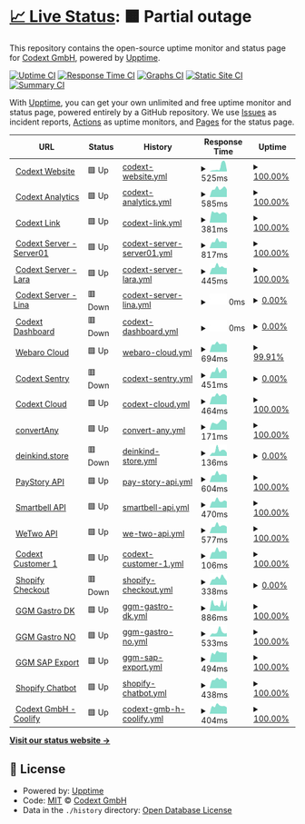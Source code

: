 # [📈 Live Status](https://codextde.github.io/uptime): <!--live status--> **🟧 Partial outage**

This repository contains the open-source uptime monitor and status page for [Codext GmbH](https://codext.de/), powered by [Upptime](https://github.com/upptime/upptime).

[![Uptime CI](https://github.com/codextde/uptime/workflows/Uptime%20CI/badge.svg)](https://github.com/codextde/uptime/actions?query=workflow%3A%22Uptime+CI%22)
[![Response Time CI](https://github.com/codextde/uptime/workflows/Response%20Time%20CI/badge.svg)](https://github.com/codextde/uptime/actions?query=workflow%3A%22Response+Time+CI%22)
[![Graphs CI](https://github.com/codextde/uptime/workflows/Graphs%20CI/badge.svg)](https://github.com/codextde/uptime/actions?query=workflow%3A%22Graphs+CI%22)
[![Static Site CI](https://github.com/codextde/uptime/workflows/Static%20Site%20CI/badge.svg)](https://github.com/codextde/uptime/actions?query=workflow%3A%22Static+Site+CI%22)
[![Summary CI](https://github.com/codextde/uptime/workflows/Summary%20CI/badge.svg)](https://github.com/codextde/uptime/actions?query=workflow%3A%22Summary+CI%22)

With [Upptime](https://upptime.js.org), you can get your own unlimited and free uptime monitor and status page, powered entirely by a GitHub repository. We use [Issues](https://github.com/codextde/uptime/issues) as incident reports, [Actions](https://github.com/codextde/uptime/actions) as uptime monitors, and [Pages](https://codextde.github.io/uptime) for the status page.

<!--start: status pages-->
<!-- This summary is generated by Upptime (https://github.com/upptime/upptime) -->
<!-- Do not edit this manually, your changes will be overwritten -->
<!-- prettier-ignore -->
| URL | Status | History | Response Time | Uptime |
| --- | ------ | ------- | ------------- | ------ |
| <img alt="" src="https://icons.duckduckgo.com/ip3/codext.de.ico" height="13"> [Codext Website](https://codext.de/) | 🟩 Up | [codext-website.yml](https://github.com/codextde/uptime/commits/HEAD/history/codext-website.yml) | <details><summary><img alt="Response time graph" src="./graphs/codext-website/response-time-week.png" height="20"> 525ms</summary><br><a href="https://codextde.github.io/uptime/history/codext-website"><img alt="Response time 798" src="https://img.shields.io/endpoint?url=https%3A%2F%2Fraw.githubusercontent.com%2Fcodextde%2Fuptime%2FHEAD%2Fapi%2Fcodext-website%2Fresponse-time.json"></a><br><a href="https://codextde.github.io/uptime/history/codext-website"><img alt="24-hour response time 153" src="https://img.shields.io/endpoint?url=https%3A%2F%2Fraw.githubusercontent.com%2Fcodextde%2Fuptime%2FHEAD%2Fapi%2Fcodext-website%2Fresponse-time-day.json"></a><br><a href="https://codextde.github.io/uptime/history/codext-website"><img alt="7-day response time 525" src="https://img.shields.io/endpoint?url=https%3A%2F%2Fraw.githubusercontent.com%2Fcodextde%2Fuptime%2FHEAD%2Fapi%2Fcodext-website%2Fresponse-time-week.json"></a><br><a href="https://codextde.github.io/uptime/history/codext-website"><img alt="30-day response time 431" src="https://img.shields.io/endpoint?url=https%3A%2F%2Fraw.githubusercontent.com%2Fcodextde%2Fuptime%2FHEAD%2Fapi%2Fcodext-website%2Fresponse-time-month.json"></a><br><a href="https://codextde.github.io/uptime/history/codext-website"><img alt="1-year response time 698" src="https://img.shields.io/endpoint?url=https%3A%2F%2Fraw.githubusercontent.com%2Fcodextde%2Fuptime%2FHEAD%2Fapi%2Fcodext-website%2Fresponse-time-year.json"></a></details> | <details><summary><a href="https://codextde.github.io/uptime/history/codext-website">100.00%</a></summary><a href="https://codextde.github.io/uptime/history/codext-website"><img alt="All-time uptime 99.93%" src="https://img.shields.io/endpoint?url=https%3A%2F%2Fraw.githubusercontent.com%2Fcodextde%2Fuptime%2FHEAD%2Fapi%2Fcodext-website%2Fuptime.json"></a><br><a href="https://codextde.github.io/uptime/history/codext-website"><img alt="24-hour uptime 100.00%" src="https://img.shields.io/endpoint?url=https%3A%2F%2Fraw.githubusercontent.com%2Fcodextde%2Fuptime%2FHEAD%2Fapi%2Fcodext-website%2Fuptime-day.json"></a><br><a href="https://codextde.github.io/uptime/history/codext-website"><img alt="7-day uptime 100.00%" src="https://img.shields.io/endpoint?url=https%3A%2F%2Fraw.githubusercontent.com%2Fcodextde%2Fuptime%2FHEAD%2Fapi%2Fcodext-website%2Fuptime-week.json"></a><br><a href="https://codextde.github.io/uptime/history/codext-website"><img alt="30-day uptime 100.00%" src="https://img.shields.io/endpoint?url=https%3A%2F%2Fraw.githubusercontent.com%2Fcodextde%2Fuptime%2FHEAD%2Fapi%2Fcodext-website%2Fuptime-month.json"></a><br><a href="https://codextde.github.io/uptime/history/codext-website"><img alt="1-year uptime 99.89%" src="https://img.shields.io/endpoint?url=https%3A%2F%2Fraw.githubusercontent.com%2Fcodextde%2Fuptime%2FHEAD%2Fapi%2Fcodext-website%2Fuptime-year.json"></a></details>
| <img alt="" src="https://icons.duckduckgo.com/ip3/analytics.codext.de.ico" height="13"> [Codext Analytics](https://analytics.codext.de/) | 🟩 Up | [codext-analytics.yml](https://github.com/codextde/uptime/commits/HEAD/history/codext-analytics.yml) | <details><summary><img alt="Response time graph" src="./graphs/codext-analytics/response-time-week.png" height="20"> 585ms</summary><br><a href="https://codextde.github.io/uptime/history/codext-analytics"><img alt="Response time 619" src="https://img.shields.io/endpoint?url=https%3A%2F%2Fraw.githubusercontent.com%2Fcodextde%2Fuptime%2FHEAD%2Fapi%2Fcodext-analytics%2Fresponse-time.json"></a><br><a href="https://codextde.github.io/uptime/history/codext-analytics"><img alt="24-hour response time 529" src="https://img.shields.io/endpoint?url=https%3A%2F%2Fraw.githubusercontent.com%2Fcodextde%2Fuptime%2FHEAD%2Fapi%2Fcodext-analytics%2Fresponse-time-day.json"></a><br><a href="https://codextde.github.io/uptime/history/codext-analytics"><img alt="7-day response time 585" src="https://img.shields.io/endpoint?url=https%3A%2F%2Fraw.githubusercontent.com%2Fcodextde%2Fuptime%2FHEAD%2Fapi%2Fcodext-analytics%2Fresponse-time-week.json"></a><br><a href="https://codextde.github.io/uptime/history/codext-analytics"><img alt="30-day response time 574" src="https://img.shields.io/endpoint?url=https%3A%2F%2Fraw.githubusercontent.com%2Fcodextde%2Fuptime%2FHEAD%2Fapi%2Fcodext-analytics%2Fresponse-time-month.json"></a><br><a href="https://codextde.github.io/uptime/history/codext-analytics"><img alt="1-year response time 612" src="https://img.shields.io/endpoint?url=https%3A%2F%2Fraw.githubusercontent.com%2Fcodextde%2Fuptime%2FHEAD%2Fapi%2Fcodext-analytics%2Fresponse-time-year.json"></a></details> | <details><summary><a href="https://codextde.github.io/uptime/history/codext-analytics">100.00%</a></summary><a href="https://codextde.github.io/uptime/history/codext-analytics"><img alt="All-time uptime 99.19%" src="https://img.shields.io/endpoint?url=https%3A%2F%2Fraw.githubusercontent.com%2Fcodextde%2Fuptime%2FHEAD%2Fapi%2Fcodext-analytics%2Fuptime.json"></a><br><a href="https://codextde.github.io/uptime/history/codext-analytics"><img alt="24-hour uptime 100.00%" src="https://img.shields.io/endpoint?url=https%3A%2F%2Fraw.githubusercontent.com%2Fcodextde%2Fuptime%2FHEAD%2Fapi%2Fcodext-analytics%2Fuptime-day.json"></a><br><a href="https://codextde.github.io/uptime/history/codext-analytics"><img alt="7-day uptime 100.00%" src="https://img.shields.io/endpoint?url=https%3A%2F%2Fraw.githubusercontent.com%2Fcodextde%2Fuptime%2FHEAD%2Fapi%2Fcodext-analytics%2Fuptime-week.json"></a><br><a href="https://codextde.github.io/uptime/history/codext-analytics"><img alt="30-day uptime 100.00%" src="https://img.shields.io/endpoint?url=https%3A%2F%2Fraw.githubusercontent.com%2Fcodextde%2Fuptime%2FHEAD%2Fapi%2Fcodext-analytics%2Fuptime-month.json"></a><br><a href="https://codextde.github.io/uptime/history/codext-analytics"><img alt="1-year uptime 99.13%" src="https://img.shields.io/endpoint?url=https%3A%2F%2Fraw.githubusercontent.com%2Fcodextde%2Fuptime%2FHEAD%2Fapi%2Fcodext-analytics%2Fuptime-year.json"></a></details>
| <img alt="" src="https://icons.duckduckgo.com/ip3/codext.link.ico" height="13"> [Codext Link](https://codext.link/) | 🟩 Up | [codext-link.yml](https://github.com/codextde/uptime/commits/HEAD/history/codext-link.yml) | <details><summary><img alt="Response time graph" src="./graphs/codext-link/response-time-week.png" height="20"> 381ms</summary><br><a href="https://codextde.github.io/uptime/history/codext-link"><img alt="Response time 443" src="https://img.shields.io/endpoint?url=https%3A%2F%2Fraw.githubusercontent.com%2Fcodextde%2Fuptime%2FHEAD%2Fapi%2Fcodext-link%2Fresponse-time.json"></a><br><a href="https://codextde.github.io/uptime/history/codext-link"><img alt="24-hour response time 311" src="https://img.shields.io/endpoint?url=https%3A%2F%2Fraw.githubusercontent.com%2Fcodextde%2Fuptime%2FHEAD%2Fapi%2Fcodext-link%2Fresponse-time-day.json"></a><br><a href="https://codextde.github.io/uptime/history/codext-link"><img alt="7-day response time 381" src="https://img.shields.io/endpoint?url=https%3A%2F%2Fraw.githubusercontent.com%2Fcodextde%2Fuptime%2FHEAD%2Fapi%2Fcodext-link%2Fresponse-time-week.json"></a><br><a href="https://codextde.github.io/uptime/history/codext-link"><img alt="30-day response time 387" src="https://img.shields.io/endpoint?url=https%3A%2F%2Fraw.githubusercontent.com%2Fcodextde%2Fuptime%2FHEAD%2Fapi%2Fcodext-link%2Fresponse-time-month.json"></a><br><a href="https://codextde.github.io/uptime/history/codext-link"><img alt="1-year response time 437" src="https://img.shields.io/endpoint?url=https%3A%2F%2Fraw.githubusercontent.com%2Fcodextde%2Fuptime%2FHEAD%2Fapi%2Fcodext-link%2Fresponse-time-year.json"></a></details> | <details><summary><a href="https://codextde.github.io/uptime/history/codext-link">100.00%</a></summary><a href="https://codextde.github.io/uptime/history/codext-link"><img alt="All-time uptime 99.94%" src="https://img.shields.io/endpoint?url=https%3A%2F%2Fraw.githubusercontent.com%2Fcodextde%2Fuptime%2FHEAD%2Fapi%2Fcodext-link%2Fuptime.json"></a><br><a href="https://codextde.github.io/uptime/history/codext-link"><img alt="24-hour uptime 100.00%" src="https://img.shields.io/endpoint?url=https%3A%2F%2Fraw.githubusercontent.com%2Fcodextde%2Fuptime%2FHEAD%2Fapi%2Fcodext-link%2Fuptime-day.json"></a><br><a href="https://codextde.github.io/uptime/history/codext-link"><img alt="7-day uptime 100.00%" src="https://img.shields.io/endpoint?url=https%3A%2F%2Fraw.githubusercontent.com%2Fcodextde%2Fuptime%2FHEAD%2Fapi%2Fcodext-link%2Fuptime-week.json"></a><br><a href="https://codextde.github.io/uptime/history/codext-link"><img alt="30-day uptime 100.00%" src="https://img.shields.io/endpoint?url=https%3A%2F%2Fraw.githubusercontent.com%2Fcodextde%2Fuptime%2FHEAD%2Fapi%2Fcodext-link%2Fuptime-month.json"></a><br><a href="https://codextde.github.io/uptime/history/codext-link"><img alt="1-year uptime 99.94%" src="https://img.shields.io/endpoint?url=https%3A%2F%2Fraw.githubusercontent.com%2Fcodextde%2Fuptime%2FHEAD%2Fapi%2Fcodext-link%2Fuptime-year.json"></a></details>
| <img alt="" src="https://icons.duckduckgo.com/ip3/server01.codext.de.ico" height="13"> [Codext Server - Server01](https://server01.codext.de:8443/) | 🟩 Up | [codext-server-server01.yml](https://github.com/codextde/uptime/commits/HEAD/history/codext-server-server01.yml) | <details><summary><img alt="Response time graph" src="./graphs/codext-server-server01/response-time-week.png" height="20"> 817ms</summary><br><a href="https://codextde.github.io/uptime/history/codext-server-server01"><img alt="Response time 892" src="https://img.shields.io/endpoint?url=https%3A%2F%2Fraw.githubusercontent.com%2Fcodextde%2Fuptime%2FHEAD%2Fapi%2Fcodext-server-server01%2Fresponse-time.json"></a><br><a href="https://codextde.github.io/uptime/history/codext-server-server01"><img alt="24-hour response time 701" src="https://img.shields.io/endpoint?url=https%3A%2F%2Fraw.githubusercontent.com%2Fcodextde%2Fuptime%2FHEAD%2Fapi%2Fcodext-server-server01%2Fresponse-time-day.json"></a><br><a href="https://codextde.github.io/uptime/history/codext-server-server01"><img alt="7-day response time 817" src="https://img.shields.io/endpoint?url=https%3A%2F%2Fraw.githubusercontent.com%2Fcodextde%2Fuptime%2FHEAD%2Fapi%2Fcodext-server-server01%2Fresponse-time-week.json"></a><br><a href="https://codextde.github.io/uptime/history/codext-server-server01"><img alt="30-day response time 825" src="https://img.shields.io/endpoint?url=https%3A%2F%2Fraw.githubusercontent.com%2Fcodextde%2Fuptime%2FHEAD%2Fapi%2Fcodext-server-server01%2Fresponse-time-month.json"></a><br><a href="https://codextde.github.io/uptime/history/codext-server-server01"><img alt="1-year response time 892" src="https://img.shields.io/endpoint?url=https%3A%2F%2Fraw.githubusercontent.com%2Fcodextde%2Fuptime%2FHEAD%2Fapi%2Fcodext-server-server01%2Fresponse-time-year.json"></a></details> | <details><summary><a href="https://codextde.github.io/uptime/history/codext-server-server01">100.00%</a></summary><a href="https://codextde.github.io/uptime/history/codext-server-server01"><img alt="All-time uptime 99.96%" src="https://img.shields.io/endpoint?url=https%3A%2F%2Fraw.githubusercontent.com%2Fcodextde%2Fuptime%2FHEAD%2Fapi%2Fcodext-server-server01%2Fuptime.json"></a><br><a href="https://codextde.github.io/uptime/history/codext-server-server01"><img alt="24-hour uptime 100.00%" src="https://img.shields.io/endpoint?url=https%3A%2F%2Fraw.githubusercontent.com%2Fcodextde%2Fuptime%2FHEAD%2Fapi%2Fcodext-server-server01%2Fuptime-day.json"></a><br><a href="https://codextde.github.io/uptime/history/codext-server-server01"><img alt="7-day uptime 100.00%" src="https://img.shields.io/endpoint?url=https%3A%2F%2Fraw.githubusercontent.com%2Fcodextde%2Fuptime%2FHEAD%2Fapi%2Fcodext-server-server01%2Fuptime-week.json"></a><br><a href="https://codextde.github.io/uptime/history/codext-server-server01"><img alt="30-day uptime 100.00%" src="https://img.shields.io/endpoint?url=https%3A%2F%2Fraw.githubusercontent.com%2Fcodextde%2Fuptime%2FHEAD%2Fapi%2Fcodext-server-server01%2Fuptime-month.json"></a><br><a href="https://codextde.github.io/uptime/history/codext-server-server01"><img alt="1-year uptime 99.94%" src="https://img.shields.io/endpoint?url=https%3A%2F%2Fraw.githubusercontent.com%2Fcodextde%2Fuptime%2FHEAD%2Fapi%2Fcodext-server-server01%2Fuptime-year.json"></a></details>
| <img alt="" src="https://icons.duckduckgo.com/ip3/lara.codext.de.ico" height="13"> [Codext Server - Lara](https://lara.codext.de:8006/) | 🟩 Up | [codext-server-lara.yml](https://github.com/codextde/uptime/commits/HEAD/history/codext-server-lara.yml) | <details><summary><img alt="Response time graph" src="./graphs/codext-server-lara/response-time-week.png" height="20"> 445ms</summary><br><a href="https://codextde.github.io/uptime/history/codext-server-lara"><img alt="Response time 459" src="https://img.shields.io/endpoint?url=https%3A%2F%2Fraw.githubusercontent.com%2Fcodextde%2Fuptime%2FHEAD%2Fapi%2Fcodext-server-lara%2Fresponse-time.json"></a><br><a href="https://codextde.github.io/uptime/history/codext-server-lara"><img alt="24-hour response time 376" src="https://img.shields.io/endpoint?url=https%3A%2F%2Fraw.githubusercontent.com%2Fcodextde%2Fuptime%2FHEAD%2Fapi%2Fcodext-server-lara%2Fresponse-time-day.json"></a><br><a href="https://codextde.github.io/uptime/history/codext-server-lara"><img alt="7-day response time 445" src="https://img.shields.io/endpoint?url=https%3A%2F%2Fraw.githubusercontent.com%2Fcodextde%2Fuptime%2FHEAD%2Fapi%2Fcodext-server-lara%2Fresponse-time-week.json"></a><br><a href="https://codextde.github.io/uptime/history/codext-server-lara"><img alt="30-day response time 422" src="https://img.shields.io/endpoint?url=https%3A%2F%2Fraw.githubusercontent.com%2Fcodextde%2Fuptime%2FHEAD%2Fapi%2Fcodext-server-lara%2Fresponse-time-month.json"></a><br><a href="https://codextde.github.io/uptime/history/codext-server-lara"><img alt="1-year response time 451" src="https://img.shields.io/endpoint?url=https%3A%2F%2Fraw.githubusercontent.com%2Fcodextde%2Fuptime%2FHEAD%2Fapi%2Fcodext-server-lara%2Fresponse-time-year.json"></a></details> | <details><summary><a href="https://codextde.github.io/uptime/history/codext-server-lara">100.00%</a></summary><a href="https://codextde.github.io/uptime/history/codext-server-lara"><img alt="All-time uptime 99.96%" src="https://img.shields.io/endpoint?url=https%3A%2F%2Fraw.githubusercontent.com%2Fcodextde%2Fuptime%2FHEAD%2Fapi%2Fcodext-server-lara%2Fuptime.json"></a><br><a href="https://codextde.github.io/uptime/history/codext-server-lara"><img alt="24-hour uptime 100.00%" src="https://img.shields.io/endpoint?url=https%3A%2F%2Fraw.githubusercontent.com%2Fcodextde%2Fuptime%2FHEAD%2Fapi%2Fcodext-server-lara%2Fuptime-day.json"></a><br><a href="https://codextde.github.io/uptime/history/codext-server-lara"><img alt="7-day uptime 100.00%" src="https://img.shields.io/endpoint?url=https%3A%2F%2Fraw.githubusercontent.com%2Fcodextde%2Fuptime%2FHEAD%2Fapi%2Fcodext-server-lara%2Fuptime-week.json"></a><br><a href="https://codextde.github.io/uptime/history/codext-server-lara"><img alt="30-day uptime 100.00%" src="https://img.shields.io/endpoint?url=https%3A%2F%2Fraw.githubusercontent.com%2Fcodextde%2Fuptime%2FHEAD%2Fapi%2Fcodext-server-lara%2Fuptime-month.json"></a><br><a href="https://codextde.github.io/uptime/history/codext-server-lara"><img alt="1-year uptime 99.94%" src="https://img.shields.io/endpoint?url=https%3A%2F%2Fraw.githubusercontent.com%2Fcodextde%2Fuptime%2FHEAD%2Fapi%2Fcodext-server-lara%2Fuptime-year.json"></a></details>
| <img alt="" src="https://icons.duckduckgo.com/ip3/lina.codext.de.ico" height="13"> [Codext Server - Lina](https://lina.codext.de:8006/) | 🟥 Down | [codext-server-lina.yml](https://github.com/codextde/uptime/commits/HEAD/history/codext-server-lina.yml) | <details><summary><img alt="Response time graph" src="./graphs/codext-server-lina/response-time-week.png" height="20"> 0ms</summary><br><a href="https://codextde.github.io/uptime/history/codext-server-lina"><img alt="Response time 451" src="https://img.shields.io/endpoint?url=https%3A%2F%2Fraw.githubusercontent.com%2Fcodextde%2Fuptime%2FHEAD%2Fapi%2Fcodext-server-lina%2Fresponse-time.json"></a><br><a href="https://codextde.github.io/uptime/history/codext-server-lina"><img alt="24-hour response time 0" src="https://img.shields.io/endpoint?url=https%3A%2F%2Fraw.githubusercontent.com%2Fcodextde%2Fuptime%2FHEAD%2Fapi%2Fcodext-server-lina%2Fresponse-time-day.json"></a><br><a href="https://codextde.github.io/uptime/history/codext-server-lina"><img alt="7-day response time 0" src="https://img.shields.io/endpoint?url=https%3A%2F%2Fraw.githubusercontent.com%2Fcodextde%2Fuptime%2FHEAD%2Fapi%2Fcodext-server-lina%2Fresponse-time-week.json"></a><br><a href="https://codextde.github.io/uptime/history/codext-server-lina"><img alt="30-day response time 0" src="https://img.shields.io/endpoint?url=https%3A%2F%2Fraw.githubusercontent.com%2Fcodextde%2Fuptime%2FHEAD%2Fapi%2Fcodext-server-lina%2Fresponse-time-month.json"></a><br><a href="https://codextde.github.io/uptime/history/codext-server-lina"><img alt="1-year response time 442" src="https://img.shields.io/endpoint?url=https%3A%2F%2Fraw.githubusercontent.com%2Fcodextde%2Fuptime%2FHEAD%2Fapi%2Fcodext-server-lina%2Fresponse-time-year.json"></a></details> | <details><summary><a href="https://codextde.github.io/uptime/history/codext-server-lina">0.00%</a></summary><a href="https://codextde.github.io/uptime/history/codext-server-lina"><img alt="All-time uptime 77.15%" src="https://img.shields.io/endpoint?url=https%3A%2F%2Fraw.githubusercontent.com%2Fcodextde%2Fuptime%2FHEAD%2Fapi%2Fcodext-server-lina%2Fuptime.json"></a><br><a href="https://codextde.github.io/uptime/history/codext-server-lina"><img alt="24-hour uptime 0.00%" src="https://img.shields.io/endpoint?url=https%3A%2F%2Fraw.githubusercontent.com%2Fcodextde%2Fuptime%2FHEAD%2Fapi%2Fcodext-server-lina%2Fuptime-day.json"></a><br><a href="https://codextde.github.io/uptime/history/codext-server-lina"><img alt="7-day uptime 0.00%" src="https://img.shields.io/endpoint?url=https%3A%2F%2Fraw.githubusercontent.com%2Fcodextde%2Fuptime%2FHEAD%2Fapi%2Fcodext-server-lina%2Fuptime-week.json"></a><br><a href="https://codextde.github.io/uptime/history/codext-server-lina"><img alt="30-day uptime 1.38%" src="https://img.shields.io/endpoint?url=https%3A%2F%2Fraw.githubusercontent.com%2Fcodextde%2Fuptime%2FHEAD%2Fapi%2Fcodext-server-lina%2Fuptime-month.json"></a><br><a href="https://codextde.github.io/uptime/history/codext-server-lina"><img alt="1-year uptime 62.02%" src="https://img.shields.io/endpoint?url=https%3A%2F%2Fraw.githubusercontent.com%2Fcodextde%2Fuptime%2FHEAD%2Fapi%2Fcodext-server-lina%2Fuptime-year.json"></a></details>
| <img alt="" src="https://icons.duckduckgo.com/ip3/dashboard.codext.de.ico" height="13"> [Codext Dashboard](https://dashboard.codext.de/) | 🟥 Down | [codext-dashboard.yml](https://github.com/codextde/uptime/commits/HEAD/history/codext-dashboard.yml) | <details><summary><img alt="Response time graph" src="./graphs/codext-dashboard/response-time-week.png" height="20"> 0ms</summary><br><a href="https://codextde.github.io/uptime/history/codext-dashboard"><img alt="Response time 630" src="https://img.shields.io/endpoint?url=https%3A%2F%2Fraw.githubusercontent.com%2Fcodextde%2Fuptime%2FHEAD%2Fapi%2Fcodext-dashboard%2Fresponse-time.json"></a><br><a href="https://codextde.github.io/uptime/history/codext-dashboard"><img alt="24-hour response time 0" src="https://img.shields.io/endpoint?url=https%3A%2F%2Fraw.githubusercontent.com%2Fcodextde%2Fuptime%2FHEAD%2Fapi%2Fcodext-dashboard%2Fresponse-time-day.json"></a><br><a href="https://codextde.github.io/uptime/history/codext-dashboard"><img alt="7-day response time 0" src="https://img.shields.io/endpoint?url=https%3A%2F%2Fraw.githubusercontent.com%2Fcodextde%2Fuptime%2FHEAD%2Fapi%2Fcodext-dashboard%2Fresponse-time-week.json"></a><br><a href="https://codextde.github.io/uptime/history/codext-dashboard"><img alt="30-day response time 0" src="https://img.shields.io/endpoint?url=https%3A%2F%2Fraw.githubusercontent.com%2Fcodextde%2Fuptime%2FHEAD%2Fapi%2Fcodext-dashboard%2Fresponse-time-month.json"></a><br><a href="https://codextde.github.io/uptime/history/codext-dashboard"><img alt="1-year response time 638" src="https://img.shields.io/endpoint?url=https%3A%2F%2Fraw.githubusercontent.com%2Fcodextde%2Fuptime%2FHEAD%2Fapi%2Fcodext-dashboard%2Fresponse-time-year.json"></a></details> | <details><summary><a href="https://codextde.github.io/uptime/history/codext-dashboard">0.00%</a></summary><a href="https://codextde.github.io/uptime/history/codext-dashboard"><img alt="All-time uptime 72.65%" src="https://img.shields.io/endpoint?url=https%3A%2F%2Fraw.githubusercontent.com%2Fcodextde%2Fuptime%2FHEAD%2Fapi%2Fcodext-dashboard%2Fuptime.json"></a><br><a href="https://codextde.github.io/uptime/history/codext-dashboard"><img alt="24-hour uptime 0.00%" src="https://img.shields.io/endpoint?url=https%3A%2F%2Fraw.githubusercontent.com%2Fcodextde%2Fuptime%2FHEAD%2Fapi%2Fcodext-dashboard%2Fuptime-day.json"></a><br><a href="https://codextde.github.io/uptime/history/codext-dashboard"><img alt="7-day uptime 0.00%" src="https://img.shields.io/endpoint?url=https%3A%2F%2Fraw.githubusercontent.com%2Fcodextde%2Fuptime%2FHEAD%2Fapi%2Fcodext-dashboard%2Fuptime-week.json"></a><br><a href="https://codextde.github.io/uptime/history/codext-dashboard"><img alt="30-day uptime 1.38%" src="https://img.shields.io/endpoint?url=https%3A%2F%2Fraw.githubusercontent.com%2Fcodextde%2Fuptime%2FHEAD%2Fapi%2Fcodext-dashboard%2Fuptime-month.json"></a><br><a href="https://codextde.github.io/uptime/history/codext-dashboard"><img alt="1-year uptime 54.69%" src="https://img.shields.io/endpoint?url=https%3A%2F%2Fraw.githubusercontent.com%2Fcodextde%2Fuptime%2FHEAD%2Fapi%2Fcodext-dashboard%2Fuptime-year.json"></a></details>
| <img alt="" src="https://icons.duckduckgo.com/ip3/webaro.cloud.ico" height="13"> [Webaro Cloud](https://webaro.cloud/) | 🟩 Up | [webaro-cloud.yml](https://github.com/codextde/uptime/commits/HEAD/history/webaro-cloud.yml) | <details><summary><img alt="Response time graph" src="./graphs/webaro-cloud/response-time-week.png" height="20"> 694ms</summary><br><a href="https://codextde.github.io/uptime/history/webaro-cloud"><img alt="Response time 757" src="https://img.shields.io/endpoint?url=https%3A%2F%2Fraw.githubusercontent.com%2Fcodextde%2Fuptime%2FHEAD%2Fapi%2Fwebaro-cloud%2Fresponse-time.json"></a><br><a href="https://codextde.github.io/uptime/history/webaro-cloud"><img alt="24-hour response time 621" src="https://img.shields.io/endpoint?url=https%3A%2F%2Fraw.githubusercontent.com%2Fcodextde%2Fuptime%2FHEAD%2Fapi%2Fwebaro-cloud%2Fresponse-time-day.json"></a><br><a href="https://codextde.github.io/uptime/history/webaro-cloud"><img alt="7-day response time 694" src="https://img.shields.io/endpoint?url=https%3A%2F%2Fraw.githubusercontent.com%2Fcodextde%2Fuptime%2FHEAD%2Fapi%2Fwebaro-cloud%2Fresponse-time-week.json"></a><br><a href="https://codextde.github.io/uptime/history/webaro-cloud"><img alt="30-day response time 711" src="https://img.shields.io/endpoint?url=https%3A%2F%2Fraw.githubusercontent.com%2Fcodextde%2Fuptime%2FHEAD%2Fapi%2Fwebaro-cloud%2Fresponse-time-month.json"></a><br><a href="https://codextde.github.io/uptime/history/webaro-cloud"><img alt="1-year response time 743" src="https://img.shields.io/endpoint?url=https%3A%2F%2Fraw.githubusercontent.com%2Fcodextde%2Fuptime%2FHEAD%2Fapi%2Fwebaro-cloud%2Fresponse-time-year.json"></a></details> | <details><summary><a href="https://codextde.github.io/uptime/history/webaro-cloud">99.91%</a></summary><a href="https://codextde.github.io/uptime/history/webaro-cloud"><img alt="All-time uptime 99.99%" src="https://img.shields.io/endpoint?url=https%3A%2F%2Fraw.githubusercontent.com%2Fcodextde%2Fuptime%2FHEAD%2Fapi%2Fwebaro-cloud%2Fuptime.json"></a><br><a href="https://codextde.github.io/uptime/history/webaro-cloud"><img alt="24-hour uptime 99.40%" src="https://img.shields.io/endpoint?url=https%3A%2F%2Fraw.githubusercontent.com%2Fcodextde%2Fuptime%2FHEAD%2Fapi%2Fwebaro-cloud%2Fuptime-day.json"></a><br><a href="https://codextde.github.io/uptime/history/webaro-cloud"><img alt="7-day uptime 99.91%" src="https://img.shields.io/endpoint?url=https%3A%2F%2Fraw.githubusercontent.com%2Fcodextde%2Fuptime%2FHEAD%2Fapi%2Fwebaro-cloud%2Fuptime-week.json"></a><br><a href="https://codextde.github.io/uptime/history/webaro-cloud"><img alt="30-day uptime 99.98%" src="https://img.shields.io/endpoint?url=https%3A%2F%2Fraw.githubusercontent.com%2Fcodextde%2Fuptime%2FHEAD%2Fapi%2Fwebaro-cloud%2Fuptime-month.json"></a><br><a href="https://codextde.github.io/uptime/history/webaro-cloud"><img alt="1-year uptime 99.98%" src="https://img.shields.io/endpoint?url=https%3A%2F%2Fraw.githubusercontent.com%2Fcodextde%2Fuptime%2FHEAD%2Fapi%2Fwebaro-cloud%2Fuptime-year.json"></a></details>
| <img alt="" src="https://icons.duckduckgo.com/ip3/sentry.codext.de.ico" height="13"> [Codext Sentry](https://sentry.codext.de/) | 🟥 Down | [codext-sentry.yml](https://github.com/codextde/uptime/commits/HEAD/history/codext-sentry.yml) | <details><summary><img alt="Response time graph" src="./graphs/codext-sentry/response-time-week.png" height="20"> 451ms</summary><br><a href="https://codextde.github.io/uptime/history/codext-sentry"><img alt="Response time 730" src="https://img.shields.io/endpoint?url=https%3A%2F%2Fraw.githubusercontent.com%2Fcodextde%2Fuptime%2FHEAD%2Fapi%2Fcodext-sentry%2Fresponse-time.json"></a><br><a href="https://codextde.github.io/uptime/history/codext-sentry"><img alt="24-hour response time 391" src="https://img.shields.io/endpoint?url=https%3A%2F%2Fraw.githubusercontent.com%2Fcodextde%2Fuptime%2FHEAD%2Fapi%2Fcodext-sentry%2Fresponse-time-day.json"></a><br><a href="https://codextde.github.io/uptime/history/codext-sentry"><img alt="7-day response time 451" src="https://img.shields.io/endpoint?url=https%3A%2F%2Fraw.githubusercontent.com%2Fcodextde%2Fuptime%2FHEAD%2Fapi%2Fcodext-sentry%2Fresponse-time-week.json"></a><br><a href="https://codextde.github.io/uptime/history/codext-sentry"><img alt="30-day response time 428" src="https://img.shields.io/endpoint?url=https%3A%2F%2Fraw.githubusercontent.com%2Fcodextde%2Fuptime%2FHEAD%2Fapi%2Fcodext-sentry%2Fresponse-time-month.json"></a><br><a href="https://codextde.github.io/uptime/history/codext-sentry"><img alt="1-year response time 713" src="https://img.shields.io/endpoint?url=https%3A%2F%2Fraw.githubusercontent.com%2Fcodextde%2Fuptime%2FHEAD%2Fapi%2Fcodext-sentry%2Fresponse-time-year.json"></a></details> | <details><summary><a href="https://codextde.github.io/uptime/history/codext-sentry">0.00%</a></summary><a href="https://codextde.github.io/uptime/history/codext-sentry"><img alt="All-time uptime 64.81%" src="https://img.shields.io/endpoint?url=https%3A%2F%2Fraw.githubusercontent.com%2Fcodextde%2Fuptime%2FHEAD%2Fapi%2Fcodext-sentry%2Fuptime.json"></a><br><a href="https://codextde.github.io/uptime/history/codext-sentry"><img alt="24-hour uptime 0.00%" src="https://img.shields.io/endpoint?url=https%3A%2F%2Fraw.githubusercontent.com%2Fcodextde%2Fuptime%2FHEAD%2Fapi%2Fcodext-sentry%2Fuptime-day.json"></a><br><a href="https://codextde.github.io/uptime/history/codext-sentry"><img alt="7-day uptime 0.00%" src="https://img.shields.io/endpoint?url=https%3A%2F%2Fraw.githubusercontent.com%2Fcodextde%2Fuptime%2FHEAD%2Fapi%2Fcodext-sentry%2Fuptime-week.json"></a><br><a href="https://codextde.github.io/uptime/history/codext-sentry"><img alt="30-day uptime 1.38%" src="https://img.shields.io/endpoint?url=https%3A%2F%2Fraw.githubusercontent.com%2Fcodextde%2Fuptime%2FHEAD%2Fapi%2Fcodext-sentry%2Fuptime-month.json"></a><br><a href="https://codextde.github.io/uptime/history/codext-sentry"><img alt="1-year uptime 57.98%" src="https://img.shields.io/endpoint?url=https%3A%2F%2Fraw.githubusercontent.com%2Fcodextde%2Fuptime%2FHEAD%2Fapi%2Fcodext-sentry%2Fuptime-year.json"></a></details>
| <img alt="" src="https://icons.duckduckgo.com/ip3/codext.cloud.ico" height="13"> [Codext Cloud](https://codext.cloud/) | 🟩 Up | [codext-cloud.yml](https://github.com/codextde/uptime/commits/HEAD/history/codext-cloud.yml) | <details><summary><img alt="Response time graph" src="./graphs/codext-cloud/response-time-week.png" height="20"> 464ms</summary><br><a href="https://codextde.github.io/uptime/history/codext-cloud"><img alt="Response time 475" src="https://img.shields.io/endpoint?url=https%3A%2F%2Fraw.githubusercontent.com%2Fcodextde%2Fuptime%2FHEAD%2Fapi%2Fcodext-cloud%2Fresponse-time.json"></a><br><a href="https://codextde.github.io/uptime/history/codext-cloud"><img alt="24-hour response time 422" src="https://img.shields.io/endpoint?url=https%3A%2F%2Fraw.githubusercontent.com%2Fcodextde%2Fuptime%2FHEAD%2Fapi%2Fcodext-cloud%2Fresponse-time-day.json"></a><br><a href="https://codextde.github.io/uptime/history/codext-cloud"><img alt="7-day response time 464" src="https://img.shields.io/endpoint?url=https%3A%2F%2Fraw.githubusercontent.com%2Fcodextde%2Fuptime%2FHEAD%2Fapi%2Fcodext-cloud%2Fresponse-time-week.json"></a><br><a href="https://codextde.github.io/uptime/history/codext-cloud"><img alt="30-day response time 598" src="https://img.shields.io/endpoint?url=https%3A%2F%2Fraw.githubusercontent.com%2Fcodextde%2Fuptime%2FHEAD%2Fapi%2Fcodext-cloud%2Fresponse-time-month.json"></a><br><a href="https://codextde.github.io/uptime/history/codext-cloud"><img alt="1-year response time 481" src="https://img.shields.io/endpoint?url=https%3A%2F%2Fraw.githubusercontent.com%2Fcodextde%2Fuptime%2FHEAD%2Fapi%2Fcodext-cloud%2Fresponse-time-year.json"></a></details> | <details><summary><a href="https://codextde.github.io/uptime/history/codext-cloud">100.00%</a></summary><a href="https://codextde.github.io/uptime/history/codext-cloud"><img alt="All-time uptime 99.96%" src="https://img.shields.io/endpoint?url=https%3A%2F%2Fraw.githubusercontent.com%2Fcodextde%2Fuptime%2FHEAD%2Fapi%2Fcodext-cloud%2Fuptime.json"></a><br><a href="https://codextde.github.io/uptime/history/codext-cloud"><img alt="24-hour uptime 100.00%" src="https://img.shields.io/endpoint?url=https%3A%2F%2Fraw.githubusercontent.com%2Fcodextde%2Fuptime%2FHEAD%2Fapi%2Fcodext-cloud%2Fuptime-day.json"></a><br><a href="https://codextde.github.io/uptime/history/codext-cloud"><img alt="7-day uptime 100.00%" src="https://img.shields.io/endpoint?url=https%3A%2F%2Fraw.githubusercontent.com%2Fcodextde%2Fuptime%2FHEAD%2Fapi%2Fcodext-cloud%2Fuptime-week.json"></a><br><a href="https://codextde.github.io/uptime/history/codext-cloud"><img alt="30-day uptime 100.00%" src="https://img.shields.io/endpoint?url=https%3A%2F%2Fraw.githubusercontent.com%2Fcodextde%2Fuptime%2FHEAD%2Fapi%2Fcodext-cloud%2Fuptime-month.json"></a><br><a href="https://codextde.github.io/uptime/history/codext-cloud"><img alt="1-year uptime 99.94%" src="https://img.shields.io/endpoint?url=https%3A%2F%2Fraw.githubusercontent.com%2Fcodextde%2Fuptime%2FHEAD%2Fapi%2Fcodext-cloud%2Fuptime-year.json"></a></details>
| <img alt="" src="https://icons.duckduckgo.com/ip3/convert-any.com.ico" height="13"> [convertAny](https://convert-any.com/) | 🟩 Up | [convert-any.yml](https://github.com/codextde/uptime/commits/HEAD/history/convert-any.yml) | <details><summary><img alt="Response time graph" src="./graphs/convert-any/response-time-week.png" height="20"> 171ms</summary><br><a href="https://codextde.github.io/uptime/history/convert-any"><img alt="Response time 155" src="https://img.shields.io/endpoint?url=https%3A%2F%2Fraw.githubusercontent.com%2Fcodextde%2Fuptime%2FHEAD%2Fapi%2Fconvert-any%2Fresponse-time.json"></a><br><a href="https://codextde.github.io/uptime/history/convert-any"><img alt="24-hour response time 170" src="https://img.shields.io/endpoint?url=https%3A%2F%2Fraw.githubusercontent.com%2Fcodextde%2Fuptime%2FHEAD%2Fapi%2Fconvert-any%2Fresponse-time-day.json"></a><br><a href="https://codextde.github.io/uptime/history/convert-any"><img alt="7-day response time 171" src="https://img.shields.io/endpoint?url=https%3A%2F%2Fraw.githubusercontent.com%2Fcodextde%2Fuptime%2FHEAD%2Fapi%2Fconvert-any%2Fresponse-time-week.json"></a><br><a href="https://codextde.github.io/uptime/history/convert-any"><img alt="30-day response time 149" src="https://img.shields.io/endpoint?url=https%3A%2F%2Fraw.githubusercontent.com%2Fcodextde%2Fuptime%2FHEAD%2Fapi%2Fconvert-any%2Fresponse-time-month.json"></a><br><a href="https://codextde.github.io/uptime/history/convert-any"><img alt="1-year response time 153" src="https://img.shields.io/endpoint?url=https%3A%2F%2Fraw.githubusercontent.com%2Fcodextde%2Fuptime%2FHEAD%2Fapi%2Fconvert-any%2Fresponse-time-year.json"></a></details> | <details><summary><a href="https://codextde.github.io/uptime/history/convert-any">100.00%</a></summary><a href="https://codextde.github.io/uptime/history/convert-any"><img alt="All-time uptime 100.00%" src="https://img.shields.io/endpoint?url=https%3A%2F%2Fraw.githubusercontent.com%2Fcodextde%2Fuptime%2FHEAD%2Fapi%2Fconvert-any%2Fuptime.json"></a><br><a href="https://codextde.github.io/uptime/history/convert-any"><img alt="24-hour uptime 100.00%" src="https://img.shields.io/endpoint?url=https%3A%2F%2Fraw.githubusercontent.com%2Fcodextde%2Fuptime%2FHEAD%2Fapi%2Fconvert-any%2Fuptime-day.json"></a><br><a href="https://codextde.github.io/uptime/history/convert-any"><img alt="7-day uptime 100.00%" src="https://img.shields.io/endpoint?url=https%3A%2F%2Fraw.githubusercontent.com%2Fcodextde%2Fuptime%2FHEAD%2Fapi%2Fconvert-any%2Fuptime-week.json"></a><br><a href="https://codextde.github.io/uptime/history/convert-any"><img alt="30-day uptime 100.00%" src="https://img.shields.io/endpoint?url=https%3A%2F%2Fraw.githubusercontent.com%2Fcodextde%2Fuptime%2FHEAD%2Fapi%2Fconvert-any%2Fuptime-month.json"></a><br><a href="https://codextde.github.io/uptime/history/convert-any"><img alt="1-year uptime 100.00%" src="https://img.shields.io/endpoint?url=https%3A%2F%2Fraw.githubusercontent.com%2Fcodextde%2Fuptime%2FHEAD%2Fapi%2Fconvert-any%2Fuptime-year.json"></a></details>
| <img alt="" src="https://icons.duckduckgo.com/ip3/deinkind.store.ico" height="13"> [deinkind.store](https://deinkind.store/) | 🟥 Down | [deinkind-store.yml](https://github.com/codextde/uptime/commits/HEAD/history/deinkind-store.yml) | <details><summary><img alt="Response time graph" src="./graphs/deinkind-store/response-time-week.png" height="20"> 136ms</summary><br><a href="https://codextde.github.io/uptime/history/deinkind-store"><img alt="Response time 378" src="https://img.shields.io/endpoint?url=https%3A%2F%2Fraw.githubusercontent.com%2Fcodextde%2Fuptime%2FHEAD%2Fapi%2Fdeinkind-store%2Fresponse-time.json"></a><br><a href="https://codextde.github.io/uptime/history/deinkind-store"><img alt="24-hour response time 81" src="https://img.shields.io/endpoint?url=https%3A%2F%2Fraw.githubusercontent.com%2Fcodextde%2Fuptime%2FHEAD%2Fapi%2Fdeinkind-store%2Fresponse-time-day.json"></a><br><a href="https://codextde.github.io/uptime/history/deinkind-store"><img alt="7-day response time 136" src="https://img.shields.io/endpoint?url=https%3A%2F%2Fraw.githubusercontent.com%2Fcodextde%2Fuptime%2FHEAD%2Fapi%2Fdeinkind-store%2Fresponse-time-week.json"></a><br><a href="https://codextde.github.io/uptime/history/deinkind-store"><img alt="30-day response time 126" src="https://img.shields.io/endpoint?url=https%3A%2F%2Fraw.githubusercontent.com%2Fcodextde%2Fuptime%2FHEAD%2Fapi%2Fdeinkind-store%2Fresponse-time-month.json"></a><br><a href="https://codextde.github.io/uptime/history/deinkind-store"><img alt="1-year response time 336" src="https://img.shields.io/endpoint?url=https%3A%2F%2Fraw.githubusercontent.com%2Fcodextde%2Fuptime%2FHEAD%2Fapi%2Fdeinkind-store%2Fresponse-time-year.json"></a></details> | <details><summary><a href="https://codextde.github.io/uptime/history/deinkind-store">0.00%</a></summary><a href="https://codextde.github.io/uptime/history/deinkind-store"><img alt="All-time uptime 77.10%" src="https://img.shields.io/endpoint?url=https%3A%2F%2Fraw.githubusercontent.com%2Fcodextde%2Fuptime%2FHEAD%2Fapi%2Fdeinkind-store%2Fuptime.json"></a><br><a href="https://codextde.github.io/uptime/history/deinkind-store"><img alt="24-hour uptime 0.00%" src="https://img.shields.io/endpoint?url=https%3A%2F%2Fraw.githubusercontent.com%2Fcodextde%2Fuptime%2FHEAD%2Fapi%2Fdeinkind-store%2Fuptime-day.json"></a><br><a href="https://codextde.github.io/uptime/history/deinkind-store"><img alt="7-day uptime 0.00%" src="https://img.shields.io/endpoint?url=https%3A%2F%2Fraw.githubusercontent.com%2Fcodextde%2Fuptime%2FHEAD%2Fapi%2Fdeinkind-store%2Fuptime-week.json"></a><br><a href="https://codextde.github.io/uptime/history/deinkind-store"><img alt="30-day uptime 1.38%" src="https://img.shields.io/endpoint?url=https%3A%2F%2Fraw.githubusercontent.com%2Fcodextde%2Fuptime%2FHEAD%2Fapi%2Fdeinkind-store%2Fuptime-month.json"></a><br><a href="https://codextde.github.io/uptime/history/deinkind-store"><img alt="1-year uptime 61.93%" src="https://img.shields.io/endpoint?url=https%3A%2F%2Fraw.githubusercontent.com%2Fcodextde%2Fuptime%2FHEAD%2Fapi%2Fdeinkind-store%2Fuptime-year.json"></a></details>
| <img alt="" src="https://icons.duckduckgo.com/ip3/api.paystory.de.ico" height="13"> [PayStory API](https://api.paystory.de/) | 🟩 Up | [pay-story-api.yml](https://github.com/codextde/uptime/commits/HEAD/history/pay-story-api.yml) | <details><summary><img alt="Response time graph" src="./graphs/pay-story-api/response-time-week.png" height="20"> 604ms</summary><br><a href="https://codextde.github.io/uptime/history/pay-story-api"><img alt="Response time 629" src="https://img.shields.io/endpoint?url=https%3A%2F%2Fraw.githubusercontent.com%2Fcodextde%2Fuptime%2FHEAD%2Fapi%2Fpay-story-api%2Fresponse-time.json"></a><br><a href="https://codextde.github.io/uptime/history/pay-story-api"><img alt="24-hour response time 535" src="https://img.shields.io/endpoint?url=https%3A%2F%2Fraw.githubusercontent.com%2Fcodextde%2Fuptime%2FHEAD%2Fapi%2Fpay-story-api%2Fresponse-time-day.json"></a><br><a href="https://codextde.github.io/uptime/history/pay-story-api"><img alt="7-day response time 604" src="https://img.shields.io/endpoint?url=https%3A%2F%2Fraw.githubusercontent.com%2Fcodextde%2Fuptime%2FHEAD%2Fapi%2Fpay-story-api%2Fresponse-time-week.json"></a><br><a href="https://codextde.github.io/uptime/history/pay-story-api"><img alt="30-day response time 596" src="https://img.shields.io/endpoint?url=https%3A%2F%2Fraw.githubusercontent.com%2Fcodextde%2Fuptime%2FHEAD%2Fapi%2Fpay-story-api%2Fresponse-time-month.json"></a><br><a href="https://codextde.github.io/uptime/history/pay-story-api"><img alt="1-year response time 626" src="https://img.shields.io/endpoint?url=https%3A%2F%2Fraw.githubusercontent.com%2Fcodextde%2Fuptime%2FHEAD%2Fapi%2Fpay-story-api%2Fresponse-time-year.json"></a></details> | <details><summary><a href="https://codextde.github.io/uptime/history/pay-story-api">100.00%</a></summary><a href="https://codextde.github.io/uptime/history/pay-story-api"><img alt="All-time uptime 99.99%" src="https://img.shields.io/endpoint?url=https%3A%2F%2Fraw.githubusercontent.com%2Fcodextde%2Fuptime%2FHEAD%2Fapi%2Fpay-story-api%2Fuptime.json"></a><br><a href="https://codextde.github.io/uptime/history/pay-story-api"><img alt="24-hour uptime 100.00%" src="https://img.shields.io/endpoint?url=https%3A%2F%2Fraw.githubusercontent.com%2Fcodextde%2Fuptime%2FHEAD%2Fapi%2Fpay-story-api%2Fuptime-day.json"></a><br><a href="https://codextde.github.io/uptime/history/pay-story-api"><img alt="7-day uptime 100.00%" src="https://img.shields.io/endpoint?url=https%3A%2F%2Fraw.githubusercontent.com%2Fcodextde%2Fuptime%2FHEAD%2Fapi%2Fpay-story-api%2Fuptime-week.json"></a><br><a href="https://codextde.github.io/uptime/history/pay-story-api"><img alt="30-day uptime 100.00%" src="https://img.shields.io/endpoint?url=https%3A%2F%2Fraw.githubusercontent.com%2Fcodextde%2Fuptime%2FHEAD%2Fapi%2Fpay-story-api%2Fuptime-month.json"></a><br><a href="https://codextde.github.io/uptime/history/pay-story-api"><img alt="1-year uptime 100.00%" src="https://img.shields.io/endpoint?url=https%3A%2F%2Fraw.githubusercontent.com%2Fcodextde%2Fuptime%2FHEAD%2Fapi%2Fpay-story-api%2Fuptime-year.json"></a></details>
| <img alt="" src="https://icons.duckduckgo.com/ip3/api.smartbell.codext.de.ico" height="13"> [Smartbell API](https://api.smartbell.codext.de/v1) | 🟩 Up | [smartbell-api.yml](https://github.com/codextde/uptime/commits/HEAD/history/smartbell-api.yml) | <details><summary><img alt="Response time graph" src="./graphs/smartbell-api/response-time-week.png" height="20"> 470ms</summary><br><a href="https://codextde.github.io/uptime/history/smartbell-api"><img alt="Response time 433" src="https://img.shields.io/endpoint?url=https%3A%2F%2Fraw.githubusercontent.com%2Fcodextde%2Fuptime%2FHEAD%2Fapi%2Fsmartbell-api%2Fresponse-time.json"></a><br><a href="https://codextde.github.io/uptime/history/smartbell-api"><img alt="24-hour response time 420" src="https://img.shields.io/endpoint?url=https%3A%2F%2Fraw.githubusercontent.com%2Fcodextde%2Fuptime%2FHEAD%2Fapi%2Fsmartbell-api%2Fresponse-time-day.json"></a><br><a href="https://codextde.github.io/uptime/history/smartbell-api"><img alt="7-day response time 470" src="https://img.shields.io/endpoint?url=https%3A%2F%2Fraw.githubusercontent.com%2Fcodextde%2Fuptime%2FHEAD%2Fapi%2Fsmartbell-api%2Fresponse-time-week.json"></a><br><a href="https://codextde.github.io/uptime/history/smartbell-api"><img alt="30-day response time 453" src="https://img.shields.io/endpoint?url=https%3A%2F%2Fraw.githubusercontent.com%2Fcodextde%2Fuptime%2FHEAD%2Fapi%2Fsmartbell-api%2Fresponse-time-month.json"></a><br><a href="https://codextde.github.io/uptime/history/smartbell-api"><img alt="1-year response time 433" src="https://img.shields.io/endpoint?url=https%3A%2F%2Fraw.githubusercontent.com%2Fcodextde%2Fuptime%2FHEAD%2Fapi%2Fsmartbell-api%2Fresponse-time-year.json"></a></details> | <details><summary><a href="https://codextde.github.io/uptime/history/smartbell-api">100.00%</a></summary><a href="https://codextde.github.io/uptime/history/smartbell-api"><img alt="All-time uptime 99.91%" src="https://img.shields.io/endpoint?url=https%3A%2F%2Fraw.githubusercontent.com%2Fcodextde%2Fuptime%2FHEAD%2Fapi%2Fsmartbell-api%2Fuptime.json"></a><br><a href="https://codextde.github.io/uptime/history/smartbell-api"><img alt="24-hour uptime 100.00%" src="https://img.shields.io/endpoint?url=https%3A%2F%2Fraw.githubusercontent.com%2Fcodextde%2Fuptime%2FHEAD%2Fapi%2Fsmartbell-api%2Fuptime-day.json"></a><br><a href="https://codextde.github.io/uptime/history/smartbell-api"><img alt="7-day uptime 100.00%" src="https://img.shields.io/endpoint?url=https%3A%2F%2Fraw.githubusercontent.com%2Fcodextde%2Fuptime%2FHEAD%2Fapi%2Fsmartbell-api%2Fuptime-week.json"></a><br><a href="https://codextde.github.io/uptime/history/smartbell-api"><img alt="30-day uptime 100.00%" src="https://img.shields.io/endpoint?url=https%3A%2F%2Fraw.githubusercontent.com%2Fcodextde%2Fuptime%2FHEAD%2Fapi%2Fsmartbell-api%2Fuptime-month.json"></a><br><a href="https://codextde.github.io/uptime/history/smartbell-api"><img alt="1-year uptime 99.94%" src="https://img.shields.io/endpoint?url=https%3A%2F%2Fraw.githubusercontent.com%2Fcodextde%2Fuptime%2FHEAD%2Fapi%2Fsmartbell-api%2Fuptime-year.json"></a></details>
| <img alt="" src="https://icons.duckduckgo.com/ip3/api.we-two.de.ico" height="13"> [WeTwo API](https://api.we-two.de/apple-app-site-association) | 🟩 Up | [we-two-api.yml](https://github.com/codextde/uptime/commits/HEAD/history/we-two-api.yml) | <details><summary><img alt="Response time graph" src="./graphs/we-two-api/response-time-week.png" height="20"> 577ms</summary><br><a href="https://codextde.github.io/uptime/history/we-two-api"><img alt="Response time 674" src="https://img.shields.io/endpoint?url=https%3A%2F%2Fraw.githubusercontent.com%2Fcodextde%2Fuptime%2FHEAD%2Fapi%2Fwe-two-api%2Fresponse-time.json"></a><br><a href="https://codextde.github.io/uptime/history/we-two-api"><img alt="24-hour response time 496" src="https://img.shields.io/endpoint?url=https%3A%2F%2Fraw.githubusercontent.com%2Fcodextde%2Fuptime%2FHEAD%2Fapi%2Fwe-two-api%2Fresponse-time-day.json"></a><br><a href="https://codextde.github.io/uptime/history/we-two-api"><img alt="7-day response time 577" src="https://img.shields.io/endpoint?url=https%3A%2F%2Fraw.githubusercontent.com%2Fcodextde%2Fuptime%2FHEAD%2Fapi%2Fwe-two-api%2Fresponse-time-week.json"></a><br><a href="https://codextde.github.io/uptime/history/we-two-api"><img alt="30-day response time 580" src="https://img.shields.io/endpoint?url=https%3A%2F%2Fraw.githubusercontent.com%2Fcodextde%2Fuptime%2FHEAD%2Fapi%2Fwe-two-api%2Fresponse-time-month.json"></a><br><a href="https://codextde.github.io/uptime/history/we-two-api"><img alt="1-year response time 676" src="https://img.shields.io/endpoint?url=https%3A%2F%2Fraw.githubusercontent.com%2Fcodextde%2Fuptime%2FHEAD%2Fapi%2Fwe-two-api%2Fresponse-time-year.json"></a></details> | <details><summary><a href="https://codextde.github.io/uptime/history/we-two-api">100.00%</a></summary><a href="https://codextde.github.io/uptime/history/we-two-api"><img alt="All-time uptime 97.54%" src="https://img.shields.io/endpoint?url=https%3A%2F%2Fraw.githubusercontent.com%2Fcodextde%2Fuptime%2FHEAD%2Fapi%2Fwe-two-api%2Fuptime.json"></a><br><a href="https://codextde.github.io/uptime/history/we-two-api"><img alt="24-hour uptime 100.00%" src="https://img.shields.io/endpoint?url=https%3A%2F%2Fraw.githubusercontent.com%2Fcodextde%2Fuptime%2FHEAD%2Fapi%2Fwe-two-api%2Fuptime-day.json"></a><br><a href="https://codextde.github.io/uptime/history/we-two-api"><img alt="7-day uptime 100.00%" src="https://img.shields.io/endpoint?url=https%3A%2F%2Fraw.githubusercontent.com%2Fcodextde%2Fuptime%2FHEAD%2Fapi%2Fwe-two-api%2Fuptime-week.json"></a><br><a href="https://codextde.github.io/uptime/history/we-two-api"><img alt="30-day uptime 100.00%" src="https://img.shields.io/endpoint?url=https%3A%2F%2Fraw.githubusercontent.com%2Fcodextde%2Fuptime%2FHEAD%2Fapi%2Fwe-two-api%2Fuptime-month.json"></a><br><a href="https://codextde.github.io/uptime/history/we-two-api"><img alt="1-year uptime 97.34%" src="https://img.shields.io/endpoint?url=https%3A%2F%2Fraw.githubusercontent.com%2Fcodextde%2Fuptime%2FHEAD%2Fapi%2Fwe-two-api%2Fuptime-year.json"></a></details>
| <img alt="" src="https://icons.duckduckgo.com/ip3/null.ico" height="13"> [Codext Customer 1](168.119.226.168) | 🟩 Up | [codext-customer-1.yml](https://github.com/codextde/uptime/commits/HEAD/history/codext-customer-1.yml) | <details><summary><img alt="Response time graph" src="./graphs/codext-customer-1/response-time-week.png" height="20"> 106ms</summary><br><a href="https://codextde.github.io/uptime/history/codext-customer-1"><img alt="Response time 114" src="https://img.shields.io/endpoint?url=https%3A%2F%2Fraw.githubusercontent.com%2Fcodextde%2Fuptime%2FHEAD%2Fapi%2Fcodext-customer-1%2Fresponse-time.json"></a><br><a href="https://codextde.github.io/uptime/history/codext-customer-1"><img alt="24-hour response time 88" src="https://img.shields.io/endpoint?url=https%3A%2F%2Fraw.githubusercontent.com%2Fcodextde%2Fuptime%2FHEAD%2Fapi%2Fcodext-customer-1%2Fresponse-time-day.json"></a><br><a href="https://codextde.github.io/uptime/history/codext-customer-1"><img alt="7-day response time 106" src="https://img.shields.io/endpoint?url=https%3A%2F%2Fraw.githubusercontent.com%2Fcodextde%2Fuptime%2FHEAD%2Fapi%2Fcodext-customer-1%2Fresponse-time-week.json"></a><br><a href="https://codextde.github.io/uptime/history/codext-customer-1"><img alt="30-day response time 108" src="https://img.shields.io/endpoint?url=https%3A%2F%2Fraw.githubusercontent.com%2Fcodextde%2Fuptime%2FHEAD%2Fapi%2Fcodext-customer-1%2Fresponse-time-month.json"></a><br><a href="https://codextde.github.io/uptime/history/codext-customer-1"><img alt="1-year response time 114" src="https://img.shields.io/endpoint?url=https%3A%2F%2Fraw.githubusercontent.com%2Fcodextde%2Fuptime%2FHEAD%2Fapi%2Fcodext-customer-1%2Fresponse-time-year.json"></a></details> | <details><summary><a href="https://codextde.github.io/uptime/history/codext-customer-1">100.00%</a></summary><a href="https://codextde.github.io/uptime/history/codext-customer-1"><img alt="All-time uptime 99.25%" src="https://img.shields.io/endpoint?url=https%3A%2F%2Fraw.githubusercontent.com%2Fcodextde%2Fuptime%2FHEAD%2Fapi%2Fcodext-customer-1%2Fuptime.json"></a><br><a href="https://codextde.github.io/uptime/history/codext-customer-1"><img alt="24-hour uptime 100.00%" src="https://img.shields.io/endpoint?url=https%3A%2F%2Fraw.githubusercontent.com%2Fcodextde%2Fuptime%2FHEAD%2Fapi%2Fcodext-customer-1%2Fuptime-day.json"></a><br><a href="https://codextde.github.io/uptime/history/codext-customer-1"><img alt="7-day uptime 100.00%" src="https://img.shields.io/endpoint?url=https%3A%2F%2Fraw.githubusercontent.com%2Fcodextde%2Fuptime%2FHEAD%2Fapi%2Fcodext-customer-1%2Fuptime-week.json"></a><br><a href="https://codextde.github.io/uptime/history/codext-customer-1"><img alt="30-day uptime 100.00%" src="https://img.shields.io/endpoint?url=https%3A%2F%2Fraw.githubusercontent.com%2Fcodextde%2Fuptime%2FHEAD%2Fapi%2Fcodext-customer-1%2Fuptime-month.json"></a><br><a href="https://codextde.github.io/uptime/history/codext-customer-1"><img alt="1-year uptime 99.25%" src="https://img.shields.io/endpoint?url=https%3A%2F%2Fraw.githubusercontent.com%2Fcodextde%2Fuptime%2FHEAD%2Fapi%2Fcodext-customer-1%2Fuptime-year.json"></a></details>
| <img alt="" src="https://icons.duckduckgo.com/ip3/sportnahrung-wehle.de.ico" height="13"> [Shopify Checkout](https://sportnahrung-wehle.de/67705798956/checkouts/2796f5ffc00ed9db3595d418dba9cdb2) | 🟥 Down | [shopify-checkout.yml](https://github.com/codextde/uptime/commits/HEAD/history/shopify-checkout.yml) | <details><summary><img alt="Response time graph" src="./graphs/shopify-checkout/response-time-week.png" height="20"> 338ms</summary><br><a href="https://codextde.github.io/uptime/history/shopify-checkout"><img alt="Response time 403" src="https://img.shields.io/endpoint?url=https%3A%2F%2Fraw.githubusercontent.com%2Fcodextde%2Fuptime%2FHEAD%2Fapi%2Fshopify-checkout%2Fresponse-time.json"></a><br><a href="https://codextde.github.io/uptime/history/shopify-checkout"><img alt="24-hour response time 180" src="https://img.shields.io/endpoint?url=https%3A%2F%2Fraw.githubusercontent.com%2Fcodextde%2Fuptime%2FHEAD%2Fapi%2Fshopify-checkout%2Fresponse-time-day.json"></a><br><a href="https://codextde.github.io/uptime/history/shopify-checkout"><img alt="7-day response time 338" src="https://img.shields.io/endpoint?url=https%3A%2F%2Fraw.githubusercontent.com%2Fcodextde%2Fuptime%2FHEAD%2Fapi%2Fshopify-checkout%2Fresponse-time-week.json"></a><br><a href="https://codextde.github.io/uptime/history/shopify-checkout"><img alt="30-day response time 314" src="https://img.shields.io/endpoint?url=https%3A%2F%2Fraw.githubusercontent.com%2Fcodextde%2Fuptime%2FHEAD%2Fapi%2Fshopify-checkout%2Fresponse-time-month.json"></a><br><a href="https://codextde.github.io/uptime/history/shopify-checkout"><img alt="1-year response time 403" src="https://img.shields.io/endpoint?url=https%3A%2F%2Fraw.githubusercontent.com%2Fcodextde%2Fuptime%2FHEAD%2Fapi%2Fshopify-checkout%2Fresponse-time-year.json"></a></details> | <details><summary><a href="https://codextde.github.io/uptime/history/shopify-checkout">0.00%</a></summary><a href="https://codextde.github.io/uptime/history/shopify-checkout"><img alt="All-time uptime 53.23%" src="https://img.shields.io/endpoint?url=https%3A%2F%2Fraw.githubusercontent.com%2Fcodextde%2Fuptime%2FHEAD%2Fapi%2Fshopify-checkout%2Fuptime.json"></a><br><a href="https://codextde.github.io/uptime/history/shopify-checkout"><img alt="24-hour uptime 0.00%" src="https://img.shields.io/endpoint?url=https%3A%2F%2Fraw.githubusercontent.com%2Fcodextde%2Fuptime%2FHEAD%2Fapi%2Fshopify-checkout%2Fuptime-day.json"></a><br><a href="https://codextde.github.io/uptime/history/shopify-checkout"><img alt="7-day uptime 0.00%" src="https://img.shields.io/endpoint?url=https%3A%2F%2Fraw.githubusercontent.com%2Fcodextde%2Fuptime%2FHEAD%2Fapi%2Fshopify-checkout%2Fuptime-week.json"></a><br><a href="https://codextde.github.io/uptime/history/shopify-checkout"><img alt="30-day uptime 1.38%" src="https://img.shields.io/endpoint?url=https%3A%2F%2Fraw.githubusercontent.com%2Fcodextde%2Fuptime%2FHEAD%2Fapi%2Fshopify-checkout%2Fuptime-month.json"></a><br><a href="https://codextde.github.io/uptime/history/shopify-checkout"><img alt="1-year uptime 53.23%" src="https://img.shields.io/endpoint?url=https%3A%2F%2Fraw.githubusercontent.com%2Fcodextde%2Fuptime%2FHEAD%2Fapi%2Fshopify-checkout%2Fuptime-year.json"></a></details>
| <img alt="" src="https://icons.duckduckgo.com/ip3/ggmgastro.dk.ico" height="13"> [GGM Gastro DK](https://ggmgastro.dk/) | 🟩 Up | [ggm-gastro-dk.yml](https://github.com/codextde/uptime/commits/HEAD/history/ggm-gastro-dk.yml) | <details><summary><img alt="Response time graph" src="./graphs/ggm-gastro-dk/response-time-week.png" height="20"> 886ms</summary><br><a href="https://codextde.github.io/uptime/history/ggm-gastro-dk"><img alt="Response time 710" src="https://img.shields.io/endpoint?url=https%3A%2F%2Fraw.githubusercontent.com%2Fcodextde%2Fuptime%2FHEAD%2Fapi%2Fggm-gastro-dk%2Fresponse-time.json"></a><br><a href="https://codextde.github.io/uptime/history/ggm-gastro-dk"><img alt="24-hour response time 1242" src="https://img.shields.io/endpoint?url=https%3A%2F%2Fraw.githubusercontent.com%2Fcodextde%2Fuptime%2FHEAD%2Fapi%2Fggm-gastro-dk%2Fresponse-time-day.json"></a><br><a href="https://codextde.github.io/uptime/history/ggm-gastro-dk"><img alt="7-day response time 886" src="https://img.shields.io/endpoint?url=https%3A%2F%2Fraw.githubusercontent.com%2Fcodextde%2Fuptime%2FHEAD%2Fapi%2Fggm-gastro-dk%2Fresponse-time-week.json"></a><br><a href="https://codextde.github.io/uptime/history/ggm-gastro-dk"><img alt="30-day response time 812" src="https://img.shields.io/endpoint?url=https%3A%2F%2Fraw.githubusercontent.com%2Fcodextde%2Fuptime%2FHEAD%2Fapi%2Fggm-gastro-dk%2Fresponse-time-month.json"></a><br><a href="https://codextde.github.io/uptime/history/ggm-gastro-dk"><img alt="1-year response time 710" src="https://img.shields.io/endpoint?url=https%3A%2F%2Fraw.githubusercontent.com%2Fcodextde%2Fuptime%2FHEAD%2Fapi%2Fggm-gastro-dk%2Fresponse-time-year.json"></a></details> | <details><summary><a href="https://codextde.github.io/uptime/history/ggm-gastro-dk">100.00%</a></summary><a href="https://codextde.github.io/uptime/history/ggm-gastro-dk"><img alt="All-time uptime 99.99%" src="https://img.shields.io/endpoint?url=https%3A%2F%2Fraw.githubusercontent.com%2Fcodextde%2Fuptime%2FHEAD%2Fapi%2Fggm-gastro-dk%2Fuptime.json"></a><br><a href="https://codextde.github.io/uptime/history/ggm-gastro-dk"><img alt="24-hour uptime 100.00%" src="https://img.shields.io/endpoint?url=https%3A%2F%2Fraw.githubusercontent.com%2Fcodextde%2Fuptime%2FHEAD%2Fapi%2Fggm-gastro-dk%2Fuptime-day.json"></a><br><a href="https://codextde.github.io/uptime/history/ggm-gastro-dk"><img alt="7-day uptime 100.00%" src="https://img.shields.io/endpoint?url=https%3A%2F%2Fraw.githubusercontent.com%2Fcodextde%2Fuptime%2FHEAD%2Fapi%2Fggm-gastro-dk%2Fuptime-week.json"></a><br><a href="https://codextde.github.io/uptime/history/ggm-gastro-dk"><img alt="30-day uptime 100.00%" src="https://img.shields.io/endpoint?url=https%3A%2F%2Fraw.githubusercontent.com%2Fcodextde%2Fuptime%2FHEAD%2Fapi%2Fggm-gastro-dk%2Fuptime-month.json"></a><br><a href="https://codextde.github.io/uptime/history/ggm-gastro-dk"><img alt="1-year uptime 99.99%" src="https://img.shields.io/endpoint?url=https%3A%2F%2Fraw.githubusercontent.com%2Fcodextde%2Fuptime%2FHEAD%2Fapi%2Fggm-gastro-dk%2Fuptime-year.json"></a></details>
| <img alt="" src="https://icons.duckduckgo.com/ip3/ggmgastro.no.ico" height="13"> [GGM Gastro NO](https://ggmgastro.no/) | 🟩 Up | [ggm-gastro-no.yml](https://github.com/codextde/uptime/commits/HEAD/history/ggm-gastro-no.yml) | <details><summary><img alt="Response time graph" src="./graphs/ggm-gastro-no/response-time-week.png" height="20"> 533ms</summary><br><a href="https://codextde.github.io/uptime/history/ggm-gastro-no"><img alt="Response time 850" src="https://img.shields.io/endpoint?url=https%3A%2F%2Fraw.githubusercontent.com%2Fcodextde%2Fuptime%2FHEAD%2Fapi%2Fggm-gastro-no%2Fresponse-time.json"></a><br><a href="https://codextde.github.io/uptime/history/ggm-gastro-no"><img alt="24-hour response time 399" src="https://img.shields.io/endpoint?url=https%3A%2F%2Fraw.githubusercontent.com%2Fcodextde%2Fuptime%2FHEAD%2Fapi%2Fggm-gastro-no%2Fresponse-time-day.json"></a><br><a href="https://codextde.github.io/uptime/history/ggm-gastro-no"><img alt="7-day response time 533" src="https://img.shields.io/endpoint?url=https%3A%2F%2Fraw.githubusercontent.com%2Fcodextde%2Fuptime%2FHEAD%2Fapi%2Fggm-gastro-no%2Fresponse-time-week.json"></a><br><a href="https://codextde.github.io/uptime/history/ggm-gastro-no"><img alt="30-day response time 793" src="https://img.shields.io/endpoint?url=https%3A%2F%2Fraw.githubusercontent.com%2Fcodextde%2Fuptime%2FHEAD%2Fapi%2Fggm-gastro-no%2Fresponse-time-month.json"></a><br><a href="https://codextde.github.io/uptime/history/ggm-gastro-no"><img alt="1-year response time 850" src="https://img.shields.io/endpoint?url=https%3A%2F%2Fraw.githubusercontent.com%2Fcodextde%2Fuptime%2FHEAD%2Fapi%2Fggm-gastro-no%2Fresponse-time-year.json"></a></details> | <details><summary><a href="https://codextde.github.io/uptime/history/ggm-gastro-no">100.00%</a></summary><a href="https://codextde.github.io/uptime/history/ggm-gastro-no"><img alt="All-time uptime 99.98%" src="https://img.shields.io/endpoint?url=https%3A%2F%2Fraw.githubusercontent.com%2Fcodextde%2Fuptime%2FHEAD%2Fapi%2Fggm-gastro-no%2Fuptime.json"></a><br><a href="https://codextde.github.io/uptime/history/ggm-gastro-no"><img alt="24-hour uptime 100.00%" src="https://img.shields.io/endpoint?url=https%3A%2F%2Fraw.githubusercontent.com%2Fcodextde%2Fuptime%2FHEAD%2Fapi%2Fggm-gastro-no%2Fuptime-day.json"></a><br><a href="https://codextde.github.io/uptime/history/ggm-gastro-no"><img alt="7-day uptime 100.00%" src="https://img.shields.io/endpoint?url=https%3A%2F%2Fraw.githubusercontent.com%2Fcodextde%2Fuptime%2FHEAD%2Fapi%2Fggm-gastro-no%2Fuptime-week.json"></a><br><a href="https://codextde.github.io/uptime/history/ggm-gastro-no"><img alt="30-day uptime 100.00%" src="https://img.shields.io/endpoint?url=https%3A%2F%2Fraw.githubusercontent.com%2Fcodextde%2Fuptime%2FHEAD%2Fapi%2Fggm-gastro-no%2Fuptime-month.json"></a><br><a href="https://codextde.github.io/uptime/history/ggm-gastro-no"><img alt="1-year uptime 99.98%" src="https://img.shields.io/endpoint?url=https%3A%2F%2Fraw.githubusercontent.com%2Fcodextde%2Fuptime%2FHEAD%2Fapi%2Fggm-gastro-no%2Fuptime-year.json"></a></details>
| <img alt="" src="https://icons.duckduckgo.com/ip3/ggm-sap-sync.codext.de.ico" height="13"> [GGM SAP Export](https://ggm-sap-sync.codext.de) | 🟩 Up | [ggm-sap-export.yml](https://github.com/codextde/uptime/commits/HEAD/history/ggm-sap-export.yml) | <details><summary><img alt="Response time graph" src="./graphs/ggm-sap-export/response-time-week.png" height="20"> 494ms</summary><br><a href="https://codextde.github.io/uptime/history/ggm-sap-export"><img alt="Response time 456" src="https://img.shields.io/endpoint?url=https%3A%2F%2Fraw.githubusercontent.com%2Fcodextde%2Fuptime%2FHEAD%2Fapi%2Fggm-sap-export%2Fresponse-time.json"></a><br><a href="https://codextde.github.io/uptime/history/ggm-sap-export"><img alt="24-hour response time 494" src="https://img.shields.io/endpoint?url=https%3A%2F%2Fraw.githubusercontent.com%2Fcodextde%2Fuptime%2FHEAD%2Fapi%2Fggm-sap-export%2Fresponse-time-day.json"></a><br><a href="https://codextde.github.io/uptime/history/ggm-sap-export"><img alt="7-day response time 494" src="https://img.shields.io/endpoint?url=https%3A%2F%2Fraw.githubusercontent.com%2Fcodextde%2Fuptime%2FHEAD%2Fapi%2Fggm-sap-export%2Fresponse-time-week.json"></a><br><a href="https://codextde.github.io/uptime/history/ggm-sap-export"><img alt="30-day response time 504" src="https://img.shields.io/endpoint?url=https%3A%2F%2Fraw.githubusercontent.com%2Fcodextde%2Fuptime%2FHEAD%2Fapi%2Fggm-sap-export%2Fresponse-time-month.json"></a><br><a href="https://codextde.github.io/uptime/history/ggm-sap-export"><img alt="1-year response time 456" src="https://img.shields.io/endpoint?url=https%3A%2F%2Fraw.githubusercontent.com%2Fcodextde%2Fuptime%2FHEAD%2Fapi%2Fggm-sap-export%2Fresponse-time-year.json"></a></details> | <details><summary><a href="https://codextde.github.io/uptime/history/ggm-sap-export">100.00%</a></summary><a href="https://codextde.github.io/uptime/history/ggm-sap-export"><img alt="All-time uptime 99.99%" src="https://img.shields.io/endpoint?url=https%3A%2F%2Fraw.githubusercontent.com%2Fcodextde%2Fuptime%2FHEAD%2Fapi%2Fggm-sap-export%2Fuptime.json"></a><br><a href="https://codextde.github.io/uptime/history/ggm-sap-export"><img alt="24-hour uptime 100.00%" src="https://img.shields.io/endpoint?url=https%3A%2F%2Fraw.githubusercontent.com%2Fcodextde%2Fuptime%2FHEAD%2Fapi%2Fggm-sap-export%2Fuptime-day.json"></a><br><a href="https://codextde.github.io/uptime/history/ggm-sap-export"><img alt="7-day uptime 100.00%" src="https://img.shields.io/endpoint?url=https%3A%2F%2Fraw.githubusercontent.com%2Fcodextde%2Fuptime%2FHEAD%2Fapi%2Fggm-sap-export%2Fuptime-week.json"></a><br><a href="https://codextde.github.io/uptime/history/ggm-sap-export"><img alt="30-day uptime 100.00%" src="https://img.shields.io/endpoint?url=https%3A%2F%2Fraw.githubusercontent.com%2Fcodextde%2Fuptime%2FHEAD%2Fapi%2Fggm-sap-export%2Fuptime-month.json"></a><br><a href="https://codextde.github.io/uptime/history/ggm-sap-export"><img alt="1-year uptime 99.99%" src="https://img.shields.io/endpoint?url=https%3A%2F%2Fraw.githubusercontent.com%2Fcodextde%2Fuptime%2FHEAD%2Fapi%2Fggm-sap-export%2Fuptime-year.json"></a></details>
| <img alt="" src="https://icons.duckduckgo.com/ip3/shopify-chatbot.codext.de.ico" height="13"> [Shopify Chatbot](https://shopify-chatbot.codext.de/) | 🟩 Up | [shopify-chatbot.yml](https://github.com/codextde/uptime/commits/HEAD/history/shopify-chatbot.yml) | <details><summary><img alt="Response time graph" src="./graphs/shopify-chatbot/response-time-week.png" height="20"> 438ms</summary><br><a href="https://codextde.github.io/uptime/history/shopify-chatbot"><img alt="Response time 444" src="https://img.shields.io/endpoint?url=https%3A%2F%2Fraw.githubusercontent.com%2Fcodextde%2Fuptime%2FHEAD%2Fapi%2Fshopify-chatbot%2Fresponse-time.json"></a><br><a href="https://codextde.github.io/uptime/history/shopify-chatbot"><img alt="24-hour response time 327" src="https://img.shields.io/endpoint?url=https%3A%2F%2Fraw.githubusercontent.com%2Fcodextde%2Fuptime%2FHEAD%2Fapi%2Fshopify-chatbot%2Fresponse-time-day.json"></a><br><a href="https://codextde.github.io/uptime/history/shopify-chatbot"><img alt="7-day response time 438" src="https://img.shields.io/endpoint?url=https%3A%2F%2Fraw.githubusercontent.com%2Fcodextde%2Fuptime%2FHEAD%2Fapi%2Fshopify-chatbot%2Fresponse-time-week.json"></a><br><a href="https://codextde.github.io/uptime/history/shopify-chatbot"><img alt="30-day response time 442" src="https://img.shields.io/endpoint?url=https%3A%2F%2Fraw.githubusercontent.com%2Fcodextde%2Fuptime%2FHEAD%2Fapi%2Fshopify-chatbot%2Fresponse-time-month.json"></a><br><a href="https://codextde.github.io/uptime/history/shopify-chatbot"><img alt="1-year response time 444" src="https://img.shields.io/endpoint?url=https%3A%2F%2Fraw.githubusercontent.com%2Fcodextde%2Fuptime%2FHEAD%2Fapi%2Fshopify-chatbot%2Fresponse-time-year.json"></a></details> | <details><summary><a href="https://codextde.github.io/uptime/history/shopify-chatbot">100.00%</a></summary><a href="https://codextde.github.io/uptime/history/shopify-chatbot"><img alt="All-time uptime 100.00%" src="https://img.shields.io/endpoint?url=https%3A%2F%2Fraw.githubusercontent.com%2Fcodextde%2Fuptime%2FHEAD%2Fapi%2Fshopify-chatbot%2Fuptime.json"></a><br><a href="https://codextde.github.io/uptime/history/shopify-chatbot"><img alt="24-hour uptime 100.00%" src="https://img.shields.io/endpoint?url=https%3A%2F%2Fraw.githubusercontent.com%2Fcodextde%2Fuptime%2FHEAD%2Fapi%2Fshopify-chatbot%2Fuptime-day.json"></a><br><a href="https://codextde.github.io/uptime/history/shopify-chatbot"><img alt="7-day uptime 100.00%" src="https://img.shields.io/endpoint?url=https%3A%2F%2Fraw.githubusercontent.com%2Fcodextde%2Fuptime%2FHEAD%2Fapi%2Fshopify-chatbot%2Fuptime-week.json"></a><br><a href="https://codextde.github.io/uptime/history/shopify-chatbot"><img alt="30-day uptime 100.00%" src="https://img.shields.io/endpoint?url=https%3A%2F%2Fraw.githubusercontent.com%2Fcodextde%2Fuptime%2FHEAD%2Fapi%2Fshopify-chatbot%2Fuptime-month.json"></a><br><a href="https://codextde.github.io/uptime/history/shopify-chatbot"><img alt="1-year uptime 100.00%" src="https://img.shields.io/endpoint?url=https%3A%2F%2Fraw.githubusercontent.com%2Fcodextde%2Fuptime%2FHEAD%2Fapi%2Fshopify-chatbot%2Fuptime-year.json"></a></details>
| <img alt="" src="https://icons.duckduckgo.com/ip3/coolify.codext.de.ico" height="13"> [Codext GmbH - Coolify](https://coolify.codext.de/) | 🟩 Up | [codext-gmb-h-coolify.yml](https://github.com/codextde/uptime/commits/HEAD/history/codext-gmb-h-coolify.yml) | <details><summary><img alt="Response time graph" src="./graphs/codext-gmb-h-coolify/response-time-week.png" height="20"> 404ms</summary><br><a href="https://codextde.github.io/uptime/history/codext-gmb-h-coolify"><img alt="Response time 435" src="https://img.shields.io/endpoint?url=https%3A%2F%2Fraw.githubusercontent.com%2Fcodextde%2Fuptime%2FHEAD%2Fapi%2Fcodext-gmb-h-coolify%2Fresponse-time.json"></a><br><a href="https://codextde.github.io/uptime/history/codext-gmb-h-coolify"><img alt="24-hour response time 328" src="https://img.shields.io/endpoint?url=https%3A%2F%2Fraw.githubusercontent.com%2Fcodextde%2Fuptime%2FHEAD%2Fapi%2Fcodext-gmb-h-coolify%2Fresponse-time-day.json"></a><br><a href="https://codextde.github.io/uptime/history/codext-gmb-h-coolify"><img alt="7-day response time 404" src="https://img.shields.io/endpoint?url=https%3A%2F%2Fraw.githubusercontent.com%2Fcodextde%2Fuptime%2FHEAD%2Fapi%2Fcodext-gmb-h-coolify%2Fresponse-time-week.json"></a><br><a href="https://codextde.github.io/uptime/history/codext-gmb-h-coolify"><img alt="30-day response time 424" src="https://img.shields.io/endpoint?url=https%3A%2F%2Fraw.githubusercontent.com%2Fcodextde%2Fuptime%2FHEAD%2Fapi%2Fcodext-gmb-h-coolify%2Fresponse-time-month.json"></a><br><a href="https://codextde.github.io/uptime/history/codext-gmb-h-coolify"><img alt="1-year response time 435" src="https://img.shields.io/endpoint?url=https%3A%2F%2Fraw.githubusercontent.com%2Fcodextde%2Fuptime%2FHEAD%2Fapi%2Fcodext-gmb-h-coolify%2Fresponse-time-year.json"></a></details> | <details><summary><a href="https://codextde.github.io/uptime/history/codext-gmb-h-coolify">100.00%</a></summary><a href="https://codextde.github.io/uptime/history/codext-gmb-h-coolify"><img alt="All-time uptime 100.00%" src="https://img.shields.io/endpoint?url=https%3A%2F%2Fraw.githubusercontent.com%2Fcodextde%2Fuptime%2FHEAD%2Fapi%2Fcodext-gmb-h-coolify%2Fuptime.json"></a><br><a href="https://codextde.github.io/uptime/history/codext-gmb-h-coolify"><img alt="24-hour uptime 100.00%" src="https://img.shields.io/endpoint?url=https%3A%2F%2Fraw.githubusercontent.com%2Fcodextde%2Fuptime%2FHEAD%2Fapi%2Fcodext-gmb-h-coolify%2Fuptime-day.json"></a><br><a href="https://codextde.github.io/uptime/history/codext-gmb-h-coolify"><img alt="7-day uptime 100.00%" src="https://img.shields.io/endpoint?url=https%3A%2F%2Fraw.githubusercontent.com%2Fcodextde%2Fuptime%2FHEAD%2Fapi%2Fcodext-gmb-h-coolify%2Fuptime-week.json"></a><br><a href="https://codextde.github.io/uptime/history/codext-gmb-h-coolify"><img alt="30-day uptime 100.00%" src="https://img.shields.io/endpoint?url=https%3A%2F%2Fraw.githubusercontent.com%2Fcodextde%2Fuptime%2FHEAD%2Fapi%2Fcodext-gmb-h-coolify%2Fuptime-month.json"></a><br><a href="https://codextde.github.io/uptime/history/codext-gmb-h-coolify"><img alt="1-year uptime 100.00%" src="https://img.shields.io/endpoint?url=https%3A%2F%2Fraw.githubusercontent.com%2Fcodextde%2Fuptime%2FHEAD%2Fapi%2Fcodext-gmb-h-coolify%2Fuptime-year.json"></a></details>

<!--end: status pages-->

[**Visit our status website →**](https://codextde.github.io/uptime)

## 📄 License

- Powered by: [Upptime](https://github.com/upptime/upptime)
- Code: [MIT](./LICENSE) © [Codext GmbH](https://codext.de/)
- Data in the `./history` directory: [Open Database License](https://opendatacommons.org/licenses/odbl/1-0/)
